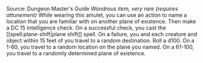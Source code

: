 Source: Dungeon Master's Guide
*Wondrous item, very rare (requires attunement)*
While wearing this amulet, you can use an action to name a location that you are familiar with on another plane of existence. Then make a DC 15 Intelligence check. On a successful check, you cast the [[spell:plane-shift|plane shift]] spell. On a failure, you and each creature and object within 15 feet of you travel to a random destination. Roll a d100. On a 1-60, you travel to a random location on the plane you named. On a 61-100, you travel to a randomly determined plane of existence.